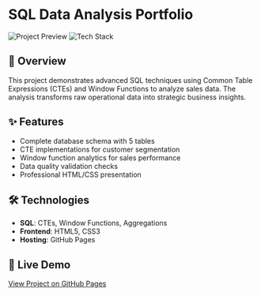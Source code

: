 # SQL Data Analysis Portfolio

![Project Preview](https://img.shields.io/badge/Project-SQL%20Analysis-blue)
![Tech Stack](https://img.shields.io/badge/Tech-HTML%2FCSS%2FSQL-success)

## 📌 Overview
This project demonstrates advanced SQL techniques using Common Table Expressions (CTEs) and Window Functions to analyze sales data. The analysis transforms raw operational data into strategic business insights.

## ✨ Features
- Complete database schema with 5 tables
- CTE implementations for customer segmentation
- Window function analytics for sales performance
- Data quality validation checks
- Professional HTML/CSS presentation

## 🛠️ Technologies
- **SQL**: CTEs, Window Functions, Aggregations
- **Frontend**: HTML5, CSS3
- **Hosting**: GitHub Pages

## 🔗 Live Demo
[View Project on GitHub Pages](https://adeagbaje.github.io/CTE_mini_task/)
